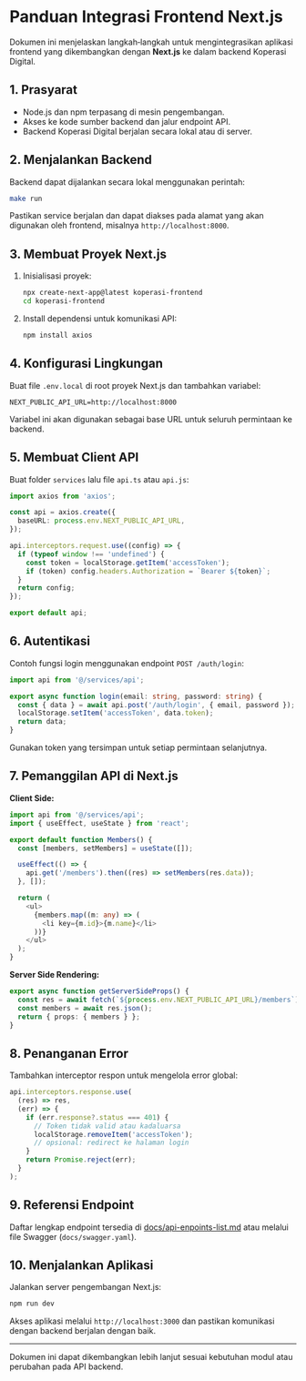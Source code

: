 # Panduan Integrasi Frontend Next.js

Dokumen ini menjelaskan langkah‑langkah untuk mengintegrasikan aplikasi frontend yang dikembangkan dengan **Next.js** ke dalam backend Koperasi Digital.

## 1. Prasyarat

- Node.js dan npm terpasang di mesin pengembangan.
- Akses ke kode sumber backend dan jalur endpoint API.
- Backend Koperasi Digital berjalan secara lokal atau di server.

## 2. Menjalankan Backend

Backend dapat dijalankan secara lokal menggunakan perintah:

```bash
make run
```

Pastikan service berjalan dan dapat diakses pada alamat yang akan digunakan oleh frontend, misalnya `http://localhost:8000`.

## 3. Membuat Proyek Next.js

1. Inisialisasi proyek:
   ```bash
   npx create-next-app@latest koperasi-frontend
   cd koperasi-frontend
   ```
2. Install dependensi untuk komunikasi API:
   ```bash
   npm install axios
   ```

## 4. Konfigurasi Lingkungan

Buat file `.env.local` di root proyek Next.js dan tambahkan variabel:

```env
NEXT_PUBLIC_API_URL=http://localhost:8000
```

Variabel ini akan digunakan sebagai base URL untuk seluruh permintaan ke backend.

## 5. Membuat Client API

Buat folder `services` lalu file `api.ts` atau `api.js`:

```ts
import axios from 'axios';

const api = axios.create({
  baseURL: process.env.NEXT_PUBLIC_API_URL,
});

api.interceptors.request.use((config) => {
  if (typeof window !== 'undefined') {
    const token = localStorage.getItem('accessToken');
    if (token) config.headers.Authorization = `Bearer ${token}`;
  }
  return config;
});

export default api;
```

## 6. Autentikasi

Contoh fungsi login menggunakan endpoint `POST /auth/login`:

```ts
import api from '@/services/api';

export async function login(email: string, password: string) {
  const { data } = await api.post('/auth/login', { email, password });
  localStorage.setItem('accessToken', data.token);
  return data;
}
```

Gunakan token yang tersimpan untuk setiap permintaan selanjutnya.

## 7. Pemanggilan API di Next.js

**Client Side:**

```ts
import api from '@/services/api';
import { useEffect, useState } from 'react';

export default function Members() {
  const [members, setMembers] = useState([]);

  useEffect(() => {
    api.get('/members').then((res) => setMembers(res.data));
  }, []);

  return (
    <ul>
      {members.map((m: any) => (
        <li key={m.id}>{m.name}</li>
      ))}
    </ul>
  );
}
```

**Server Side Rendering:**

```ts
export async function getServerSideProps() {
  const res = await fetch(`${process.env.NEXT_PUBLIC_API_URL}/members`);
  const members = await res.json();
  return { props: { members } };
}
```

## 8. Penanganan Error

Tambahkan interceptor respon untuk mengelola error global:

```ts
api.interceptors.response.use(
  (res) => res,
  (err) => {
    if (err.response?.status === 401) {
      // Token tidak valid atau kadaluarsa
      localStorage.removeItem('accessToken');
      // opsional: redirect ke halaman login
    }
    return Promise.reject(err);
  }
);
```

## 9. Referensi Endpoint

Daftar lengkap endpoint tersedia di [docs/api-enpoints-list.md](api-enpoints-list.md) atau melalui file Swagger (`docs/swagger.yaml`).

## 10. Menjalankan Aplikasi

Jalankan server pengembangan Next.js:

```bash
npm run dev
```

Akses aplikasi melalui `http://localhost:3000` dan pastikan komunikasi dengan backend berjalan dengan baik.

---

Dokumen ini dapat dikembangkan lebih lanjut sesuai kebutuhan modul atau perubahan pada API backend.

